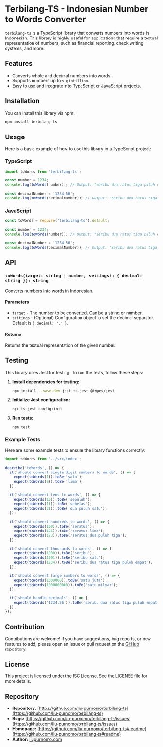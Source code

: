 # Terbilang-TS - Indonesian Number to Words Converter

`terbilang-ts` is a TypeScript library that converts numbers into words in Indonesian. This library is highly useful for applications that require a textual representation of numbers, such as financial reporting, check writing systems, and more.

## Features

- Converts whole and decimal numbers into words.
- Supports numbers up to `vigintillion`.
- Easy to use and integrate into TypeScript or JavaScript projects.

## Installation

You can install this library via npm:

```bash
npm install terbilang-ts
```

## Usage

Here is a basic example of how to use this library in a TypeScript project:

### TypeScript

```typescript
import toWords from 'terbilang-ts';

const number = 1234;
console.log(toWords(number)); // Output: "seribu dua ratus tiga puluh empat"

const decimalNumber = '1234.56';
console.log(toWords(decimalNumber)); // Output: "seribu dua ratus tiga puluh empat koma lima enam"
```

### JavaScript

```javascript
const toWords = require('terbilang-ts').default;

const number = 1234;
console.log(toWords(number)); // Output: "seribu dua ratus tiga puluh empat"

const decimalNumber = '1234.56';
console.log(toWords(decimalNumber)); // Output: "seribu dua ratus tiga puluh empat koma lima enam"
```

## API

### `toWords(target: string | number, settings?: { decimal: string }): string`

Converts numbers into words in Indonesian.

#### Parameters

- `target` - The number to be converted. Can be a string or number.
- `settings` - (Optional) Configuration object to set the decimal separator. Default is `{ decimal: '.' }`.

#### Returns

Returns the textual representation of the given number.

## Testing

This library uses Jest for testing. To run the tests, follow these steps:

1. **Install dependencies for testing:**

   ```bash
   npm install --save-dev jest ts-jest @types/jest
   ```

2. **Initialize Jest configuration:**

   ```bash
   npx ts-jest config:init
   ```

3. **Run tests:**

   ```bash
   npm test
   ```

### Example Tests

Here are some example tests to ensure the library functions correctly:

```typescript
import toWords from '../src/index';

describe('toWords', () => {
  it('should convert single digit numbers to words', () => {
    expect(toWords(1)).toBe('satu');
    expect(toWords(5)).toBe('lima');
  });

  it('should convert tens to words', () => {
    expect(toWords(10)).toBe('sepuluh');
    expect(toWords(11)).toBe('sebelas');
    expect(toWords(21)).toBe('dua puluh satu');
  });

  it('should convert hundreds to words', () => {
    expect(toWords(100)).toBe('seratus');
    expect(toWords(105)).toBe('seratus lima');
    expect(toWords(123)).toBe('seratus dua puluh tiga');
  });

  it('should convert thousands to words', () => {
    expect(toWords(1000)).toBe('seribu');
    expect(toWords(1001)).toBe('seribu satu');
    expect(toWords(1234)).toBe('seribu dua ratus tiga puluh empat');
  });

  it('should convert large numbers to words', () => {
    expect(toWords(1000000)).toBe('satu juta');
    expect(toWords(1000000000)).toBe('satu milyar');
  });

  it('should handle decimals', () => {
    expect(toWords('1234.56')).toBe('seribu dua ratus tiga puluh empat koma lima enam');
  });
});
```

## Contribution

Contributions are welcome! If you have suggestions, bug reports, or new features to add, please open an issue or pull request on the [GitHub repository](https://github.com/liu-purnomo/terbilang-ts).

## License

This project is licensed under the ISC License. See the [LICENSE](./LICENSE) file for more details.

## Repository

- **Repository:** [https://github.com/liu-purnomo/terbilang-ts](https://github.com/liu-purnomo/terbilang-ts)
- **Bugs:** [https://github.com/liu-purnomo/terbilang-ts/issues](https://github.com/liu-purnomo/terbilang-ts/issues)
- **Homepage:** [https://github.com/liu-purnomo/terbilang-ts#readme](https://github.com/liu-purnomo/terbilang-ts#readme)
- **Author:** [liupurnomo.com](https://liupurnomo.com)
